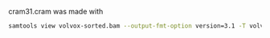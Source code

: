 cram31.cram was made with

```sh
samtools view volvox-sorted.bam --output-fmt-option version=3.1 -T volvox.fa -o out.cram
```
